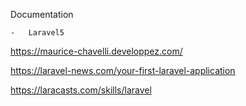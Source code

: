 Documentation

    -   Laravel5

https://maurice-chavelli.developpez.com/

https://laravel-news.com/your-first-laravel-application

https://laracasts.com/skills/laravel